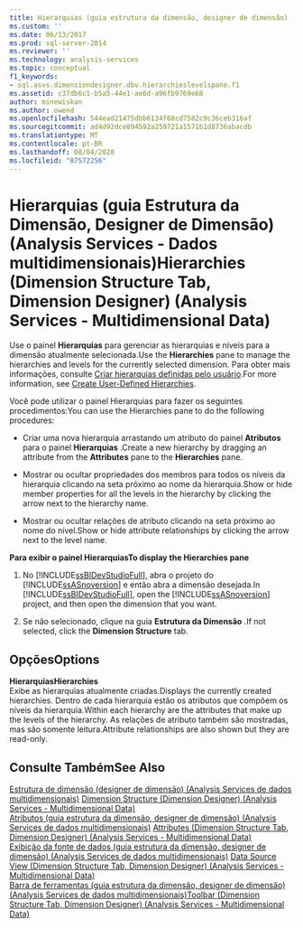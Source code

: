 ```yaml
---
title: Hierarquias (guia estrutura da dimensão, designer de dimensão) (Analysis Services-dados multidimensionais) | Microsoft Docs
ms.custom: ''
ms.date: 06/13/2017
ms.prod: sql-server-2014
ms.reviewer: ''
ms.technology: analysis-services
ms.topic: conceptual
f1_keywords:
- sql.asvs.dimensiondesigner.dbv.hierarchieslevelspane.f1
ms.assetid: c37db6c1-b5a5-44e1-ae6d-a96fb9769e68
author: minewiskan
ms.author: owend
ms.openlocfilehash: 544ead21475dbb6134f68cd7582c9c36ceb316af
ms.sourcegitcommit: ad4d92dce894592a259721a1571b1d8736abacdb
ms.translationtype: MT
ms.contentlocale: pt-BR
ms.lasthandoff: 08/04/2020
ms.locfileid: "87572256"
---
```

# <a name="hierarchies-dimension-structure-tab-dimension-designer-analysis-services---multidimensional-data"></a><span data-ttu-id="b6f75-102">Hierarquias (guia Estrutura da Dimensão, Designer de Dimensão) (Analysis Services - Dados multidimensionais)</span><span class="sxs-lookup"><span data-stu-id="b6f75-102">Hierarchies (Dimension Structure Tab, Dimension Designer) (Analysis Services - Multidimensional Data)</span></span>
  <span data-ttu-id="b6f75-103">Use o painel **Hierarquias** para gerenciar as hierarquias e níveis para a dimensão atualmente selecionada.</span><span class="sxs-lookup"><span data-stu-id="b6f75-103">Use the **Hierarchies** pane to manage the hierarchies and levels for the currently selected dimension.</span></span> <span data-ttu-id="b6f75-104">Para obter mais informações, consulte [Criar hierarquias definidas pelo usuário](multidimensional-models/user-defined-hierarchies-create.md).</span><span class="sxs-lookup"><span data-stu-id="b6f75-104">For more information, see [Create User-Defined Hierarchies](multidimensional-models/user-defined-hierarchies-create.md).</span></span>  
  
 <span data-ttu-id="b6f75-105">Você pode utilizar o painel Hierarquias para fazer os seguintes procedimentos:</span><span class="sxs-lookup"><span data-stu-id="b6f75-105">You can use the Hierarchies pane to do the following procedures:</span></span>  
  
-   <span data-ttu-id="b6f75-106">Criar uma nova hierarquia arrastando um atributo do painel **Atributos** para o painel **Hierarquias** .</span><span class="sxs-lookup"><span data-stu-id="b6f75-106">Create a new hierarchy by dragging an attribute from the **Attributes** pane to the **Hierarchies** pane.</span></span>  
  
-   <span data-ttu-id="b6f75-107">Mostrar ou ocultar propriedades dos membros para todos os níveis da hierarquia clicando na seta próximo ao nome da hierarquia.</span><span class="sxs-lookup"><span data-stu-id="b6f75-107">Show or hide member properties for all the levels in the hierarchy by clicking the arrow next to the hierarchy name.</span></span>  
  
-   <span data-ttu-id="b6f75-108">Mostrar ou ocultar relações de atributo clicando na seta próximo ao nome do nível.</span><span class="sxs-lookup"><span data-stu-id="b6f75-108">Show or hide attribute relationships by clicking the arrow next to the level name.</span></span>  
  
 <span data-ttu-id="b6f75-109">**Para exibir o painel Hierarquias**</span><span class="sxs-lookup"><span data-stu-id="b6f75-109">**To display the Hierarchies pane**</span></span>  
  
1.  <span data-ttu-id="b6f75-110">No [!INCLUDE[ssBIDevStudioFull](../includes/ssbidevstudiofull-md.md)], abra o projeto do [!INCLUDE[ssASnoversion](../includes/ssasnoversion-md.md)] e então abra a dimensão desejada.</span><span class="sxs-lookup"><span data-stu-id="b6f75-110">In [!INCLUDE[ssBIDevStudioFull](../includes/ssbidevstudiofull-md.md)], open the [!INCLUDE[ssASnoversion](../includes/ssasnoversion-md.md)] project, and then open the dimension that you want.</span></span>  
  
2.  <span data-ttu-id="b6f75-111">Se não selecionado, clique na guia **Estrutura da Dimensão** .</span><span class="sxs-lookup"><span data-stu-id="b6f75-111">If not selected, click the **Dimension Structure** tab.</span></span>  
  
## <a name="options"></a><span data-ttu-id="b6f75-112">Opções</span><span class="sxs-lookup"><span data-stu-id="b6f75-112">Options</span></span>  
 <span data-ttu-id="b6f75-113">**Hierarquias**</span><span class="sxs-lookup"><span data-stu-id="b6f75-113">**Hierarchies**</span></span>  
 <span data-ttu-id="b6f75-114">Exibe as hierarquias atualmente criadas.</span><span class="sxs-lookup"><span data-stu-id="b6f75-114">Displays the currently created hierarchies.</span></span> <span data-ttu-id="b6f75-115">Dentro de cada hierarquia estão os atributos que compõem os níveis da hierarquia.</span><span class="sxs-lookup"><span data-stu-id="b6f75-115">Within each hierarchy are the attributes that make up the levels of the hierarchy.</span></span> <span data-ttu-id="b6f75-116">As relações de atributo também são mostradas, mas são somente leitura.</span><span class="sxs-lookup"><span data-stu-id="b6f75-116">Attribute relationships are also shown but they are read-only.</span></span>  
  
## <a name="see-also"></a><span data-ttu-id="b6f75-117">Consulte Também</span><span class="sxs-lookup"><span data-stu-id="b6f75-117">See Also</span></span>  
 <span data-ttu-id="b6f75-118">[Estrutura de dimensão &#40;designer de dimensão&#41; &#40;Analysis Services de dados multidimensionais&#41;](dimension-structure-dimension-designer-analysis-services-multidimensional-data.md) </span><span class="sxs-lookup"><span data-stu-id="b6f75-118">[Dimension Structure &#40;Dimension Designer&#41; &#40;Analysis Services - Multidimensional Data&#41;](dimension-structure-dimension-designer-analysis-services-multidimensional-data.md) </span></span>  
 <span data-ttu-id="b6f75-119">[Atributos &#40;guia estrutura da dimensão, designer de dimensão&#41; &#40;Analysis Services de dados multidimensionais&#41;](attributes-dimension-designer-analysis-services-multidimensional-data.md) </span><span class="sxs-lookup"><span data-stu-id="b6f75-119">[Attributes &#40;Dimension Structure Tab, Dimension Designer&#41; &#40;Analysis Services - Multidimensional Data&#41;](attributes-dimension-designer-analysis-services-multidimensional-data.md) </span></span>  
 <span data-ttu-id="b6f75-120">[Exibição da fonte de dados &#40;guia estrutura da dimensão, designer de dimensão&#41; &#40;Analysis Services de dados multidimensionais&#41;](datasource-view-dimension-designer-analysis-services-multidimensional-data.md) </span><span class="sxs-lookup"><span data-stu-id="b6f75-120">[Data Source View &#40;Dimension Structure Tab, Dimension Designer&#41; &#40;Analysis Services - Multidimensional Data&#41;](datasource-view-dimension-designer-analysis-services-multidimensional-data.md) </span></span>  
 [<span data-ttu-id="b6f75-121">Barra de ferramentas &#40;guia estrutura da dimensão, designer de dimensão&#41; &#40;Analysis Services de dados multidimensionais&#41;</span><span class="sxs-lookup"><span data-stu-id="b6f75-121">Toolbar &#40;Dimension Structure Tab, Dimension Designer&#41; &#40;Analysis Services - Multidimensional Data&#41;</span></span>](toolbar-dimension-structure-designer-analysis-services-multidimensional-data.md)  
  
  
